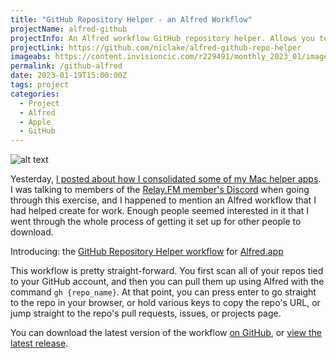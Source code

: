 ```yaml
---
title: "GitHub Repository Helper - an Alfred Workflow"
projectName: alfred-github
projectInfo: An Alfred workflow GitHub repository helper. Allows you to open the chosen repository in your browser, copy its URL to your clipboard, or navigate directly to the pull requests, issues, or projects page for that repo.
projectLink: https://github.com/niclake/alfred-github-repo-helper
imageabs: https://content.invisioncic.com/r229491/monthly_2023_01/image.thumb.png.ea18e9102196e9cdc120da0b1d050002.png
permalink: /github-alfred
date: 2023-01-19T15:00:00Z
tags: project
categories: 
  - Project
  - Alfred
  - Apple
  - GitHub
---
```


![alt text][headerImg]

Yesterday, [I posted about how I consolidated some of my Mac helper apps](/mac-helper-apps). I was talking to members of the [Relay.FM member's Discord](https://www.relay.fm/membership) when going through this exercise, and I happened to mention an Alfred workflow that I had helped create for work. Enough people seemed interested in it that I went through the whole process of getting it set up for other people to download.

Introducing: the [GitHub Repository Helper workflow](https://github.com/niclake/alfred-github-repo-helper) for [Alfred.app](http://alfredapp.com)

<!-- more -->

This workflow is pretty straight-forward. You first scan all of your repos tied to your GitHub account, and then you can pull them up using Alfred with the command `gh {repo_name}`. At that point, you can press enter to go straight to the repo in your browser, or hold various keys to copy the repo's URL, or jump straight to the repo's pull requests, issues, or projects page.

You can download the latest version of the workflow [on GitHub](https://github.com/niclake/alfred-github-repo-helper/releases/latest/download/github-repo-helper.alfredworkflow), or [view the latest release](https://github.com/niclake/alfred-github-repo-helper/releases/latest).

[headerImg]: https://content.invisioncic.com/r229491/monthly_2023_01/image.thumb.png.ea18e9102196e9cdc120da0b1d050002.png
